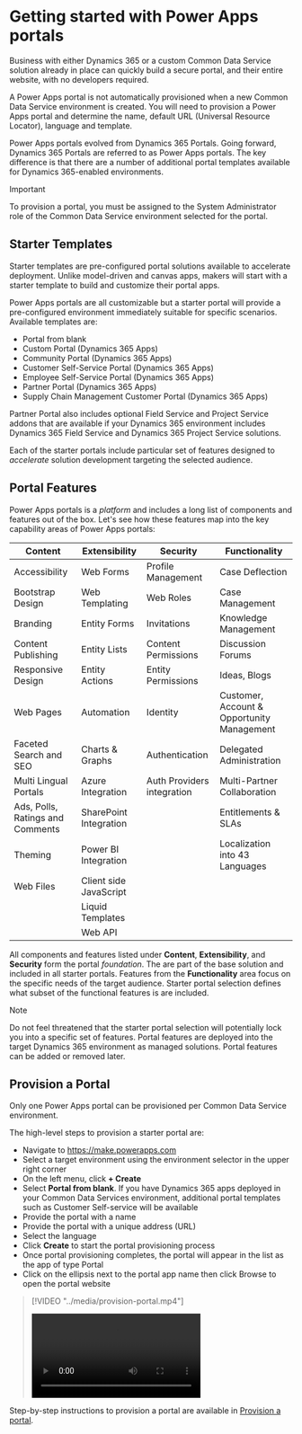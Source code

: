 # Getting started with Power Apps portals

Business with either Dynamics 365 or a custom Common Data Service solution already in place can quickly build a secure portal, and their entire website, with no developers required. 

A Power Apps portal is not automatically provisioned when a new Common Data Service environment is created. You will need to provision a Power Apps portal and determine the name, default URL (Universal Resource Locator), language and template.

Power Apps portals evolved from Dynamics 365 Portals.  Going forward, Dynamics 365 Portals are referred to as Power Apps portals.  The key difference is that there are a number of additional portal templates available for Dynamics 365-enabled environments.  

> [!IMPORTANT]
>
> To provision a portal, you must be assigned to the System Administrator role of the Common Data Service environment selected for the portal.

## Starter Templates

Starter templates are pre-configured portal solutions available to accelerate deployment.  Unlike model-driven and canvas apps, makers will start with a starter template to build and customize their portal apps. 

Power Apps portals are all customizable but a starter portal will provide a pre-configured environment immediately suitable for specific scenarios. Available templates are: 

* Portal from blank 
* Custom Portal (Dynamics 365 Apps)
* Community Portal (Dynamics 365 Apps)
* Customer Self-Service Portal (Dynamics 365 Apps)
* Employee Self-Service Portal (Dynamics 365 Apps)
* Partner Portal (Dynamics 365 Apps)
* Supply Chain Management Customer Portal (Dynamics 365 Apps)

Partner Portal also includes optional Field Service and Project Service addons that are available if your Dynamics 365 environment includes Dynamics 365 Field Service and Dynamics 365 Project Service solutions.

Each of the starter portals include particular set of features designed to *accelerate* solution development targeting the selected audience. 

## Portal Features 

Power Apps portals is a *platform* and includes a long list of components and features out of the box. Let's see how these features map into the key capability areas of Power Apps portals:

| Content                          | Extensibility          | Security                   | Functionality                              |
| -------------------------------- | ---------------------- | -------------------------- | ------------------------------------------ |
| Accessibility                    | Web Forms              | Profile Management         | Case Deflection                            |
| Bootstrap Design                 | Web Templating         | Web Roles                  | Case Management                            |
| Branding                         | Entity Forms           | Invitations                | Knowledge Management                       |
| Content Publishing               | Entity Lists           | Content Permissions        | Discussion Forums                          |
| Responsive Design                | Entity Actions         | Entity Permissions         | Ideas, Blogs                               |
| Web Pages                        | Automation    | Identity                   | Customer, Account & Opportunity Management |
| Faceted Search and SEO           | Charts & Graphs        | Authentication             | Delegated Administration                   |
| Multi Lingual Portals            | Azure Integration      | Auth Providers integration | Multi-Partner Collaboration                |
| Ads, Polls, Ratings and Comments | SharePoint Integration |                            | Entitlements & SLAs                        |
| Theming  | Power BI Integration   |                            | Localization into 43 Languages             |
| Web Files | Client side JavaScript |||
|| Liquid Templates |||
|| Web API |||

 

All components and features listed under **Content**, **Extensibility**, and **Security** form the portal *foundation*. The are part of the base solution and included in all starter portals. Features from the **Functionality** area focus on the specific needs of the target audience. Starter portal selection defines what subset of the functional features is are included.  

> [!NOTE]
>
> Do not feel threatened that the starter portal selection will potentially lock you into a specific set of features. Portal features are deployed into the target Dynamics 365 environment as managed solutions. Portal features can be added or removed later. 

## Provision a Portal

Only one Power Apps portal can be provisioned per Common Data Service environment.

The high-level steps to provision a starter portal are:

* Navigate to https://make.powerapps.com
* Select a target environment using the environment selector in the upper right corner
* On the left menu, click **+ Create**
* Select **Portal from blank**. If you have Dynamics 365 apps deployed in your Common Data Services environment, additional portal templates such as Customer Self-service will be available
* Provide the portal with a name
* Provide the portal with a unique address (URL)
* Select the language
* Click **Create** to start the portal provisioning process
* Once portal provisioning completes, the portal will appear in the list as the app of type Portal 
* Click on the ellipsis next to the portal app name then click Browse to open the portal website

> [!VIDEO "../media/provision-portal.mp4"]
>
> <video src="../media/provision-portal.mp4"></video>
>
> 

Step-by-step instructions to provision a portal are available in [Provision a portal](https://docs.microsoft.com/dynamics365/customer-engagement/portals/provision-portal).